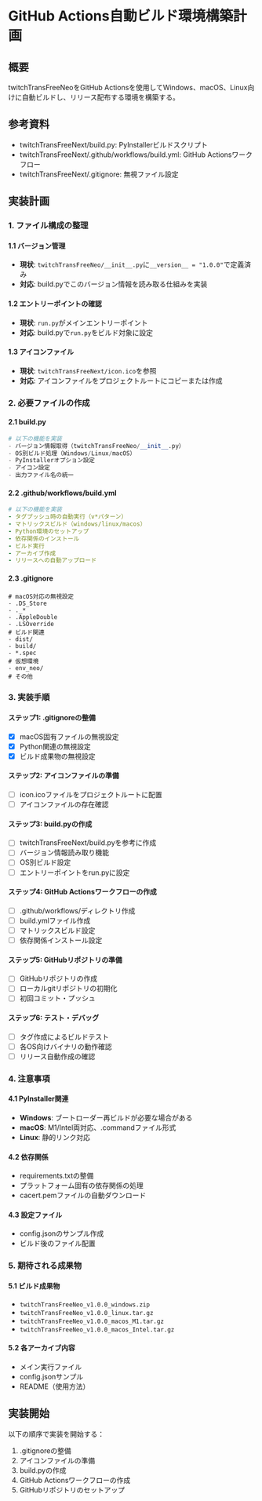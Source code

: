 # GitHub Actions自動ビルド環境構築計画

## 概要
twitchTransFreeNeoをGitHub Actionsを使用してWindows、macOS、Linux向けに自動ビルドし、リリース配布する環境を構築する。

## 参考資料
- twitchTransFreeNext/build.py: PyInstallerビルドスクリプト
- twitchTransFreeNext/.github/workflows/build.yml: GitHub Actionsワークフロー
- twitchTransFreeNext/.gitignore: 無視ファイル設定

## 実装計画

### 1. ファイル構成の整理

#### 1.1 バージョン管理
- **現状**: `twitchTransFreeNeo/__init__.py`に`__version__ = "1.0.0"`で定義済み
- **対応**: build.pyでこのバージョン情報を読み取る仕組みを実装

#### 1.2 エントリーポイントの確認
- **現状**: `run.py`がメインエントリーポイント
- **対応**: build.pyで`run.py`をビルド対象に設定

#### 1.3 アイコンファイル
- **現状**: `twitchTransFreeNext/icon.ico`を参照
- **対応**: アイコンファイルをプロジェクトルートにコピーまたは作成

### 2. 必要ファイルの作成

#### 2.1 build.py
```python
# 以下の機能を実装
- バージョン情報取得（twitchTransFreeNeo/__init__.py）
- OS別ビルド処理（Windows/Linux/macOS）
- PyInstallerオプション設定
- アイコン設定
- 出力ファイル名の統一
```

#### 2.2 .github/workflows/build.yml
```yaml
# 以下の機能を実装
- タグプッシュ時の自動実行（v*パターン）
- マトリックスビルド（windows/linux/macos）
- Python環境のセットアップ
- 依存関係のインストール
- ビルド実行
- アーカイブ作成
- リリースへの自動アップロード
```

#### 2.3 .gitignore
```
# macOS対応の無視設定
- .DS_Store
- ._*
- .AppleDouble
- .LSOverride
# ビルド関連
- dist/
- build/
- *.spec
# 仮想環境
- env_neo/
# その他
```

### 3. 実装手順

#### ステップ1: .gitignoreの整備
- [x] macOS固有ファイルの無視設定
- [x] Python関連の無視設定
- [x] ビルド成果物の無視設定

#### ステップ2: アイコンファイルの準備
- [ ] icon.icoファイルをプロジェクトルートに配置
- [ ] アイコンファイルの存在確認

#### ステップ3: build.pyの作成
- [ ] twitchTransFreeNext/build.pyを参考に作成
- [ ] バージョン情報読み取り機能
- [ ] OS別ビルド設定
- [ ] エントリーポイントをrun.pyに設定

#### ステップ4: GitHub Actionsワークフローの作成
- [ ] .github/workflows/ディレクトリ作成
- [ ] build.ymlファイル作成
- [ ] マトリックスビルド設定
- [ ] 依存関係インストール設定

#### ステップ5: GitHubリポジトリの準備
- [ ] GitHubリポジトリの作成
- [ ] ローカルgitリポジトリの初期化
- [ ] 初回コミット・プッシュ

#### ステップ6: テスト・デバッグ
- [ ] タグ作成によるビルドテスト
- [ ] 各OS向けバイナリの動作確認
- [ ] リリース自動作成の確認

### 4. 注意事項

#### 4.1 PyInstaller関連
- **Windows**: ブートローダー再ビルドが必要な場合がある
- **macOS**: M1/Intel両対応、.commandファイル形式
- **Linux**: 静的リンク対応

#### 4.2 依存関係
- requirements.txtの整備
- プラットフォーム固有の依存関係の処理
- cacert.pemファイルの自動ダウンロード

#### 4.3 設定ファイル
- config.jsonのサンプル作成
- ビルド後のファイル配置

### 5. 期待される成果物

#### 5.1 ビルド成果物
- `twitchTransFreeNeo_v1.0.0_windows.zip`
- `twitchTransFreeNeo_v1.0.0_linux.tar.gz`
- `twitchTransFreeNeo_v1.0.0_macos_M1.tar.gz`
- `twitchTransFreeNeo_v1.0.0_macos_Intel.tar.gz`

#### 5.2 各アーカイブ内容
- メイン実行ファイル
- config.jsonサンプル
- README（使用方法）

## 実装開始

以下の順序で実装を開始する：
1. .gitignoreの整備
2. アイコンファイルの準備  
3. build.pyの作成
4. GitHub Actionsワークフローの作成
5. GitHubリポジトリのセットアップ